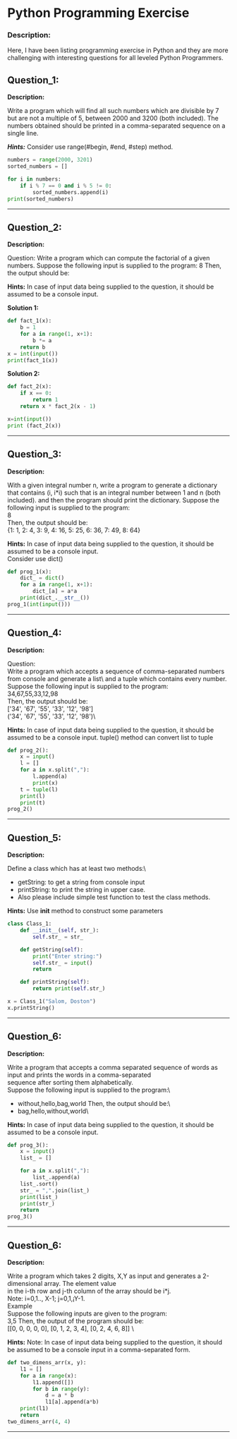 # Python Programming Exercise

### Description:
Here, I have been listing programming exercise in Python and they are more challenging with interesting questions for all leveled Python Programmers.




## Question_1: ##
**Description:**

Write a program which will find all such numbers which are divisible by 7 but are not a multiple of 5,
between 2000 and 3200 (both included).
The numbers obtained should be printed in a comma-separated sequence on a single line.

***Hints:***
Consider use range(#begin, #end, #step) method.

```python
numbers = range(2000, 3201)
sorted_numbers = []

for i in numbers:
    if i % 7 == 0 and i % 5 != 0:
        sorted_numbers.append(i)
print(sorted_numbers)
```
* * *

## Question_2: ##
**Description:**

Question:
Write a program which can compute the factorial of a given numbers.
Suppose the following input is supplied to the program:
8
Then, the output should be:

**Hints:**
In case of input data being supplied to the question, it should be assumed to be a console input.

**Solution 1:**
```python
def fact_1(x):
    b = 1
    for a in range(1, x+1):
        b *= a
    return b
x = int(input())
print(fact_1(x))
```

**Solution 2:**
```python
def fact_2(x):
    if x == 0:
        return 1
    return x * fact_2(x - 1)

x=int(input())
print (fact_2(x))
```
* * *

## Question_3: ##
**Description:**

With a given integral number n, write a program to generate a dictionary that contains (i, i*i) such that is an integral number between 1 and n (both included). and then the program should print the dictionary.
Suppose the following input is supplied to the program:\
8\
Then, the output should be:\
{1: 1, 2: 4, 3: 9, 4: 16, 5: 25, 6: 36, 7: 49, 8: 64}

**Hints:**
In case of input data being supplied to the question, it should be assumed to be a console input.\
Consider use dict()

```python
def prog_1(x):
    dict_ = dict()
    for a in range(1, x+1):
        dict_[a] = a*a
    print(dict_.__str__())
prog_1(int(input()))
```
* * *

## Question_4: ##
**Description:**

Question:\
Write a program which accepts a sequence of comma-separated numbers from console and generate a list\ and a tuple which contains every number.\
Suppose the following input is supplied to the program:\
34,67,55,33,12,98\
Then, the output should be:\
['34', '67', '55', '33', '12', '98']\
('34', '67', '55', '33', '12', '98')\

**Hints:**
In case of input data being supplied to the question, it should be assumed to be a console input.
tuple() method can convert list to tuple

```python
def prog_2():
    x = input()
    l = []
    for a in x.split(","):
        l.append(a)
        print(x)
    t = tuple(l)
    print(l)
    print(t)
prog_2()
```
* * *

## Question_5: ##
**Description:**

Define a class which has at least two methods:\
* getString: to get a string from console input
* printString: to print the string in upper case.
* Also please include simple test function to test the class methods.

**Hints:**
Use __init__ method to construct some parameters

```python
class Class_1:
    def __init__(self, str_):
        self.str_ = str_

    def getString(self):
        print("Enter string:")
        self.str_ = input()
        return

    def printString(self):
        return print(self.str_)

x = Class_1("Salom, Doston")
x.printString()
```
* * *


## Question_6: ##
**Description:**

Write a program that accepts a comma separated sequence of words as input and prints the words in a comma-separated\
 sequence after sorting them alphabetically.\
Suppose the following input is supplied to the program:\
* without,hello,bag,world
Then, the output should be:\
* bag,hello,without,world\

**Hints:**
In case of input data being supplied to the question, it should be assumed to be a console input.

```python
def prog_3():
    x = input()
    list_ = []

    for a in x.split(","):
        list_.append(a)
    list_.sort()
    str_ = ",".join(list_)
    print(list_)
    print(str_)
    return
prog_3()
```
* * *

## Question_6: ##
**Description:**

Write a program which takes 2 digits, X,Y as input and generates a 2-dimensional array. The element value\
in the i-th row and j-th column of the array should be i*j.\
Note: i=0,1.., X-1; j=0,1,¡­Y-1.\
Example\
Suppose the following inputs are given to the program:\
3,5
Then, the output of the program should be:\
[[0, 0, 0, 0, 0], [0, 1, 2, 3, 4], [0, 2, 4, 6, 8]] \

**Hints:**
Note: In case of input data being supplied to the question, it should be assumed to be a console input in a comma-separated form.

```python
def two_dimens_arr(x, y):
    l1 = []
    for a in range(x):
        l1.append([])
        for b in range(y):
            d = a * b
            l1[a].append(a*b)
    print(l1)
    return
two_dimens_arr(4, 4)
```
* * *
